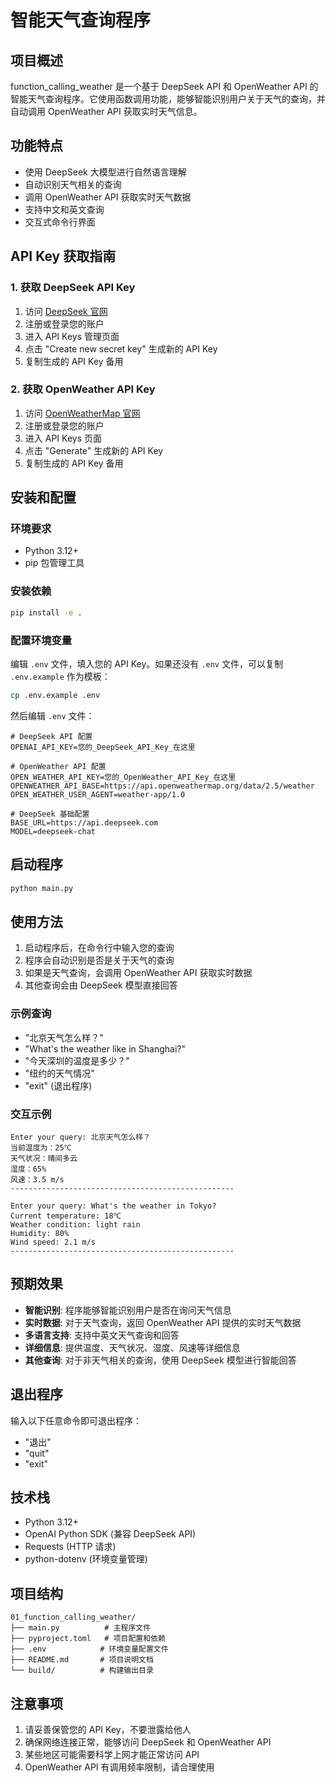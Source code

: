# 智能天气查询程序

## 项目概述

function_calling_weather 是一个基于 DeepSeek API 和 OpenWeather API 的智能天气查询程序。它使用函数调用功能，能够智能识别用户关于天气的查询，并自动调用 OpenWeather API 获取实时天气信息。

## 功能特点

- 使用 DeepSeek 大模型进行自然语言理解
- 自动识别天气相关的查询
- 调用 OpenWeather API 获取实时天气数据
- 支持中文和英文查询
- 交互式命令行界面

## API Key 获取指南

### 1. 获取 DeepSeek API Key

1. 访问 [DeepSeek 官网](https://platform.deepseek.com/)
2. 注册或登录您的账户
3. 进入 API Keys 管理页面
4. 点击 "Create new secret key" 生成新的 API Key
5. 复制生成的 API Key 备用

### 2. 获取 OpenWeather API Key

1. 访问 [OpenWeatherMap 官网](https://openweathermap.org/api)
2. 注册或登录您的账户
3. 进入 API Keys 页面
4. 点击 "Generate" 生成新的 API Key
5. 复制生成的 API Key 备用

## 安装和配置

### 环境要求

- Python 3.12+
- pip 包管理工具

### 安装依赖

```bash
pip install -e .
```

### 配置环境变量

编辑 `.env` 文件，填入您的 API Key。如果还没有 `.env` 文件，可以复制 `.env.example` 作为模板：

```bash
cp .env.example .env
```

然后编辑 `.env` 文件：

```
# DeepSeek API 配置
OPENAI_API_KEY=您的_DeepSeek_API_Key_在这里

# OpenWeather API 配置
OPEN_WEATHER_API_KEY=您的_OpenWeather_API_Key_在这里
OPENWEATHER_API_BASE=https://api.openweathermap.org/data/2.5/weather
OPEN_WEATHER_USER_AGENT=weather-app/1.0

# DeepSeek 基础配置
BASE_URL=https://api.deepseek.com
MODEL=deepseek-chat
```

## 启动程序

```bash
python main.py
```

## 使用方法

1. 启动程序后，在命令行中输入您的查询
2. 程序会自动识别是否是关于天气的查询
3. 如果是天气查询，会调用 OpenWeather API 获取实时数据
4. 其他查询会由 DeepSeek 模型直接回答

### 示例查询

- "北京天气怎么样？"
- "What's the weather like in Shanghai?"
- "今天深圳的温度是多少？"
- "纽约的天气情况"
- "exit" (退出程序)

### 交互示例

```
Enter your query: 北京天气怎么样？
当前温度为：25℃
天气状况：晴间多云
湿度：65%
风速：3.5 m/s
--------------------------------------------------

Enter your query: What's the weather in Tokyo?
Current temperature: 18℃
Weather condition: light rain
Humidity: 80%
Wind speed: 2.1 m/s
--------------------------------------------------
```

## 预期效果

- **智能识别**: 程序能够智能识别用户是否在询问天气信息
- **实时数据**: 对于天气查询，返回 OpenWeather API 提供的实时天气数据
- **多语言支持**: 支持中英文天气查询和回答
- **详细信息**: 提供温度、天气状况、湿度、风速等详细信息
- **其他查询**: 对于非天气相关的查询，使用 DeepSeek 模型进行智能回答

## 退出程序

输入以下任意命令即可退出程序：
- "退出"
- "quit" 
- "exit"

## 技术栈

- Python 3.12+
- OpenAI Python SDK (兼容 DeepSeek API)
- Requests (HTTP 请求)
- python-dotenv (环境变量管理)

## 项目结构

```
01_function_calling_weather/
├── main.py          # 主程序文件
├── pyproject.toml   # 项目配置和依赖
├── .env            # 环境变量配置文件
├── README.md       # 项目说明文档
└── build/          # 构建输出目录
```

## 注意事项

1. 请妥善保管您的 API Key，不要泄露给他人
2. 确保网络连接正常，能够访问 DeepSeek 和 OpenWeather API
3. 某些地区可能需要科学上网才能正常访问 API
4. OpenWeather API 有调用频率限制，请合理使用

